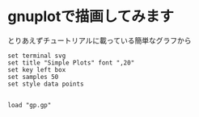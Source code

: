 # gnuplotで描画してみます

とりあえずチュートリアルに載っている簡単なグラフから

~~~gnuplot {cmd=true output="html"}
set terminal svg
set title "Simple Plots" font ",20"
set key left box
set samples 50
set style data points


load "gp.gp"
~~~